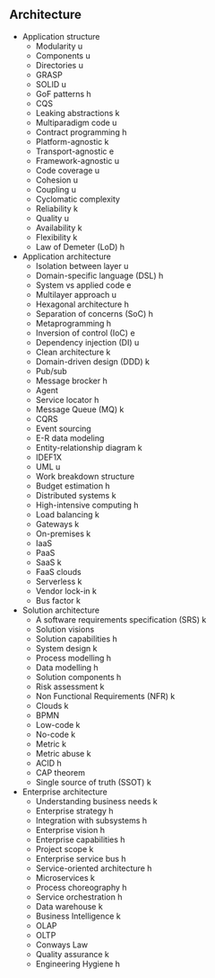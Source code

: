 ## Architecture

- Application structure
  - Modularity u
  - Components u
  - Directories u
  - GRASP
  - SOLID u
  - GoF patterns h 
  - CQS
  - Leaking abstractions k
  - Multiparadigm code u
  - Contract programming h
  - Platform-agnostic k
  - Transport-agnostic e
  - Framework-agnostic u
  - Code coverage u
  - Cohesion u
  - Coupling u
  - Cyclomatic complexity
  - Reliability k
  - Quality u
  - Availability k
  - Flexibility k
  - Law of Demeter (LoD) h
- Application architecture
  - Isolation between layer u
  - Domain-specific language (DSL) h
  - System vs applied code e
  - Multilayer approach u
  - Hexagonal architecture h
  - Separation of concerns (SoC) h
  - Metaprogramming h
  - Inversion of control (IoC) e
  - Dependency injection (DI) u
  - Clean architecture k
  - Domain-driven design (DDD) k
  - Pub/sub
  - Message brocker h
  - Agent
  - Service locator h
  - Message Queue (MQ) k
  - CQRS
  - Event sourcing
  - E-R data modeling
  - Entity-relationship diagram k
  - IDEF1X
  - UML u
  - Work breakdown structure
  - Budget estimation h
  - Distributed systems k
  - High-intensive computing h
  - Load balancing k
  - Gateways k
  - On-premises k
  - IaaS
  - PaaS
  - SaaS k
  - FaaS clouds
  - Serverless k
  - Vendor lock-in k
  - Bus factor k
- Solution architecture
  - A software requirements specification (SRS) k
  - Solution visions
  - Solution capabilities h
  - System design k
  - Process modelling h
  - Data modelling h
  - Solution components h
  - Risk assessment k
  - Non Functional Requirements (NFR) k
  - Clouds k
  - BPMN
  - Low-code k
  - No-code k
  - Metric k
  - Metric abuse k
  - ACID h
  - CAP theorem
  - Single source of truth (SSOT) k
- Enterprise architecture
  - Understanding business needs k
  - Enterprise strategy h
  - Integration with subsystems h
  - Enterprise vision h
  - Enterprise capabilities h
  - Project scope k
  - Enterprise service bus h
  - Service-oriented architecture h
  - Microservices k
  - Process choreography h
  - Service orchestration h
  - Data warehouse k
  - Business Intelligence k
  - OLAP
  - OLTP
  - Conways Law
  - Quality assurance k
  - Engineering Hygiene h
